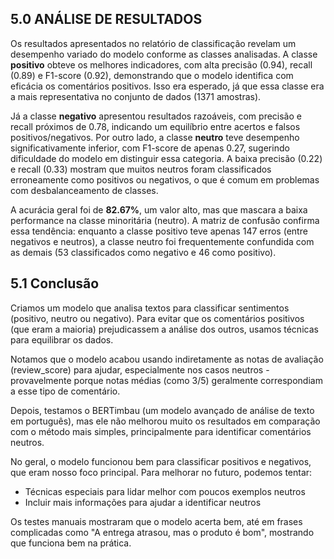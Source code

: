 ## 5.0 ANÁLISE DE RESULTADOS

Os resultados apresentados no relatório de classificação revelam um desempenho variado do modelo conforme as classes analisadas. A classe **positivo** obteve os melhores indicadores, com alta precisão (0.94), recall (0.89) e F1-score (0.92), demonstrando que o modelo identifica com eficácia os comentários positivos. Isso era esperado, já que essa classe era a mais representativa no conjunto de dados (1371 amostras).

Já a classe **negativo** apresentou resultados razoáveis, com precisão e recall próximos de 0.78, indicando um equilíbrio entre acertos e falsos positivos/negativos. Por outro lado, a classe **neutro** teve desempenho significativamente inferior, com F1-score de apenas 0.27, sugerindo dificuldade do modelo em distinguir essa categoria. A baixa precisão (0.22) e recall (0.33) mostram que muitos neutros foram classificados erroneamente como positivos ou negativos, o que é comum em problemas com desbalanceamento de classes.

A acurácia geral foi de **82.67%**, um valor alto, mas que mascara a baixa performance na classe minoritária (neutro). A matriz de confusão confirma essa tendência: enquanto a classe positivo teve apenas 147 erros (entre negativos e neutros), a classe neutro foi frequentemente confundida com as demais (53 classificados como negativo e 46 como positivo).

## 5.1 Conclusão

Criamos um modelo que analisa textos para classificar sentimentos (positivo, neutro ou negativo). Para evitar que os comentários positivos (que eram a maioria) prejudicassem a análise dos outros, usamos técnicas para equilibrar os dados.

Notamos que o modelo acabou usando indiretamente as notas de avaliação (review_score) para ajudar, especialmente nos casos neutros - provavelmente porque notas médias (como 3/5) geralmente correspondiam a esse tipo de comentário.

Depois, testamos o BERTimbau (um modelo avançado de análise de texto em português), mas ele não melhorou muito os resultados em comparação com o método mais simples, principalmente para identificar comentários neutros.

No geral, o modelo funcionou bem para classificar positivos e negativos, que eram nosso foco principal. Para melhorar no futuro, podemos tentar:

- Técnicas especiais para lidar melhor com poucos exemplos neutros
- Incluir mais informações para ajudar a identificar neutros

Os testes manuais mostraram que o modelo acerta bem, até em frases complicadas como "A entrega atrasou, mas o produto é bom", mostrando que funciona bem na prática.
